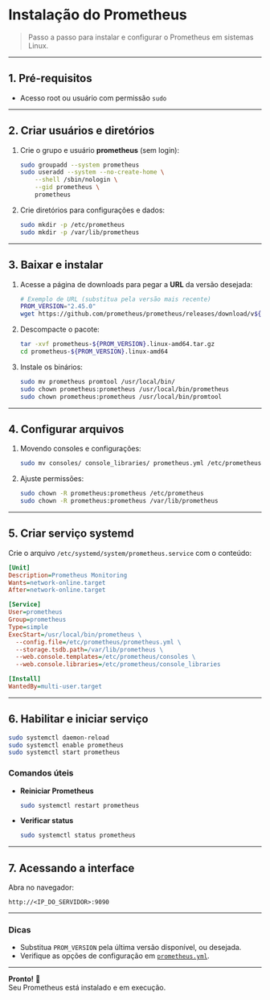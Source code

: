 # Instalação do Prometheus

> Passo a passo para instalar e configurar o Prometheus em sistemas Linux.

---

## 1. Pré-requisitos

- Acesso root ou usuário com permissão `sudo`

---

## 2. Criar usuários e diretórios

1. Crie o grupo e usuário **prometheus** (sem login):
   ```bash
   sudo groupadd --system prometheus
   sudo useradd --system --no-create-home \
       --shell /sbin/nologin \
       --gid prometheus \
       prometheus
   ```

2. Crie diretórios para configurações e dados:
   ```bash
   sudo mkdir -p /etc/prometheus
   sudo mkdir -p /var/lib/prometheus
   ```

---

## 3. Baixar e instalar

1. Acesse a página de downloads para pegar a **URL** da versão desejada:
   ```bash
   # Exemplo de URL (substitua pela versão mais recente)
   PROM_VERSION="2.45.0"
   wget https://github.com/prometheus/prometheus/releases/download/v${PROM_VERSION}/prometheus-${PROM_VERSION}.linux-amd64.tar.gz
   ```

2. Descompacte o pacote:
   ```bash
   tar -xvf prometheus-${PROM_VERSION}.linux-amd64.tar.gz
   cd prometheus-${PROM_VERSION}.linux-amd64
   ```

3. Instale os binários:
   ```bash
   sudo mv prometheus promtool /usr/local/bin/
   sudo chown prometheus:prometheus /usr/local/bin/prometheus
   sudo chown prometheus:prometheus /usr/local/bin/promtool
   ```

---

## 4. Configurar arquivos

1. Movendo consoles e configurações:
   ```bash
   sudo mv consoles/ console_libraries/ prometheus.yml /etc/prometheus/
   ```

2. Ajuste permissões:
   ```bash
   sudo chown -R prometheus:prometheus /etc/prometheus
   sudo chown -R prometheus:prometheus /var/lib/prometheus
   ```

---

## 5. Criar serviço systemd

Crie o arquivo `/etc/systemd/system/prometheus.service` com o conteúdo:

```ini
[Unit]
Description=Prometheus Monitoring
Wants=network-online.target
After=network-online.target

[Service]
User=prometheus
Group=prometheus
Type=simple
ExecStart=/usr/local/bin/prometheus \
  --config.file=/etc/prometheus/prometheus.yml \
  --storage.tsdb.path=/var/lib/prometheus \
  --web.console.templates=/etc/prometheus/consoles \
  --web.console.libraries=/etc/prometheus/console_libraries

[Install]
WantedBy=multi-user.target
```

---

## 6. Habilitar e iniciar serviço

```bash
sudo systemctl daemon-reload
sudo systemctl enable prometheus
sudo systemctl start prometheus
```

### Comandos úteis

- **Reiniciar Prometheus**  
  ```bash
  sudo systemctl restart prometheus
  ```

- **Verificar status**  
  ```bash
  sudo systemctl status prometheus
  ```

---

## 7. Acessando a interface

Abra no navegador:

```
http://<IP_DO_SERVIDOR>:9090
```

---

### Dicas

- Substitua `PROM_VERSION` pela última versão disponível, ou desejada.
- Verifique as opções de configuração em [`prometheus.yml`](https://prometheus.io/docs/prometheus/latest/configuration/configuration/).

---

**Pronto!** 🎉  
Seu Prometheus está instalado e em execução.
